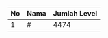 | No | Nama            | Jumlah Level |
|----|-----------------|--------------|
| 1  | #    |    4474        |
